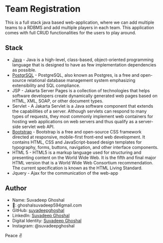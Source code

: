 # Team Registration

This is a full stack java based web-application, where we can add multiple teams to a RDBMS and add multiple players in each team. 
This application comes with full CRUD functionalities for the users to play around.


## Stack

- [Java](https://www.java.com/en/) - Java is a high-level, class-based, object-oriented programming language that is designed to have as few implementation dependencies as possible.
- [PostgrSQL](https://www.postgresql.org/) - PostgreSQL, also known as Postgres, is a free and open-source relational database management system emphasizing extensibility and SQL compliance.
- JSP - Jakarta Server Pages is a collection of technologies that helps software developers create dynamically generated web pages based on HTML, XML, SOAP, or other document types.
- Servlet - A Jakarta Servlet is a Java software component that extends the capabilities of a server. Although servlets can respond to many types of requests, they most commonly implement web containers for hosting web applications on web servers and thus qualify as a server-side servlet web API.
- [Bootstrap](https://getbootstrap.com/) - Bootstrap is a free and open-source CSS framework directed at responsive, mobile-first front-end web development. It contains HTML, CSS and JavaScript-based design templates for typography, forms, buttons, navigation, and other interface components.
- HTML 5 - HTML5 is a markup language used for structuring and presenting content on the World Wide Web. It is the fifth and final major HTML version that is a World Wide Web Consortium recommendation. The current specification is known as the HTML Living Standard.
- Jquery - Ajax for the communication of the web-app

## Author

- Name: Suvadeep Ghoshal
- 📧: ghoshalsuvadeep594gmail.com
- GitHub: [suvadeepghoshal](https://github.com/suvadeepghoshal)
- LinkedIn: [Suvadeep Ghoshal](https://www.linkedin.com/in/suvadeep-ghoshal-778426197/)
- Digital Identity: [Suvadeep Ghoshal](https://suvadeepghoshal-id.vercel.app)
- Instagram: @suvadeepghoshal

Peace ✌️
